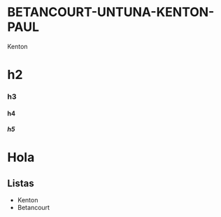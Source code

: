 # BETANCOURT-UNTUNA-KENTON-PAUL
Kenton
# h2
### h3
#### h4
##### h5
<h1>Hola</h1>

## Listas
   - Kenton
- Betancourt

